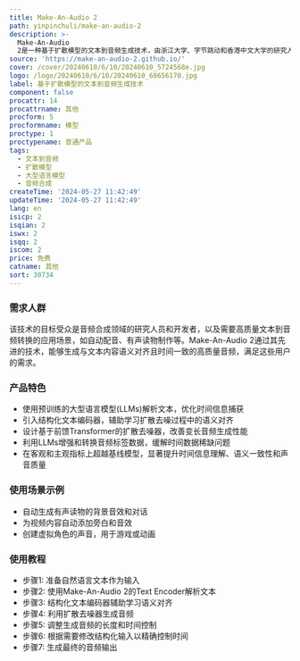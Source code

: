 ```yaml
---
title: Make-An-Audio 2
path: yinpinchuli/make-an-audio-2
description: >-
  Make-An-Audio
  2是一种基于扩散模型的文本到音频生成技术，由浙江大学、字节跳动和香港中文大学的研究人员共同开发。该技术通过使用预训练的大型语言模型(LLMs)解析文本，优化了语义对齐和时间一致性，提高了生成音频的质量。它还设计了基于前馈Transformer的扩散去噪器，以改善变长音频生成的性能，并增强时间信息的提取。此外，通过使用LLMs将大量音频标签数据转换为音频文本数据集，解决了时间数据稀缺的问题。
source: 'https://make-an-audio-2.github.io/'
cover: /cover/20240610/6/10/20240610_5724568e.jpg
logo: /logo/20240610/6/10/20240610_68656170.jpg
label: 基于扩散模型的文本到音频生成技术
component: false
procattr: 14
procattrname: 其他
procform: 5
procformname: 模型
proctype: 1
proctypename: 普通产品
tags:
  - 文本到音频
  - 扩散模型
  - 大型语言模型
  - 音频合成
createTime: '2024-05-27 11:42:49'
updateTime: '2024-05-27 11:42:49'
lang: en
isicp: 2
isqian: 2
iswx: 2
isqq: 2
iscom: 2
price: 免费
catname: 其他
sort: 30734
---
```




### 需求人群
该技术的目标受众是音频合成领域的研究人员和开发者，以及需要高质量文本到音频转换的应用场景，如自动配音、有声读物制作等。Make-An-Audio 2通过其先进的技术，能够生成与文本内容语义对齐且时间一致的高质量音频，满足这些用户的需求。

### 产品特色
* 使用预训练的大型语言模型(LLMs)解析文本，优化时间信息捕获
* 引入结构化文本编码器，辅助学习扩散去噪过程中的语义对齐
* 设计基于前馈Transformer的扩散去噪器，改善变长音频生成性能
* 利用LLMs增强和转换音频标签数据，缓解时间数据稀缺问题
* 在客观和主观指标上超越基线模型，显著提升时间信息理解、语义一致性和声音质量

### 使用场景示例
* 自动生成有声读物的背景音效和对话
* 为视频内容自动添加旁白和音效
* 创建虚拟角色的声音，用于游戏或动画

### 使用教程
* 步骤1: 准备自然语言文本作为输入
* 步骤2: 使用Make-An-Audio 2的Text Encoder解析文本
* 步骤3: 结构化文本编码器辅助学习语义对齐
* 步骤4: 利用扩散去噪器生成音频
* 步骤5: 调整生成音频的长度和时间控制
* 步骤6: 根据需要修改结构化输入以精确控制时间
* 步骤7: 生成最终的音频输出

  
